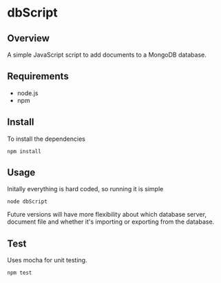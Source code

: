 # dbScript

## Overview

A simple JavaScript script to add documents to a MongoDB database.

## Requirements

* node.js
* npm

## Install

To install the dependencies

    npm install

## Usage

Initally everything is hard coded, so running it is simple

    node dbScript
    
Future versions will have more flexibility about which database
server, document file and whether it's importing or exporting
from the database.

## Test

Uses mocha for unit testing.

    npm test

